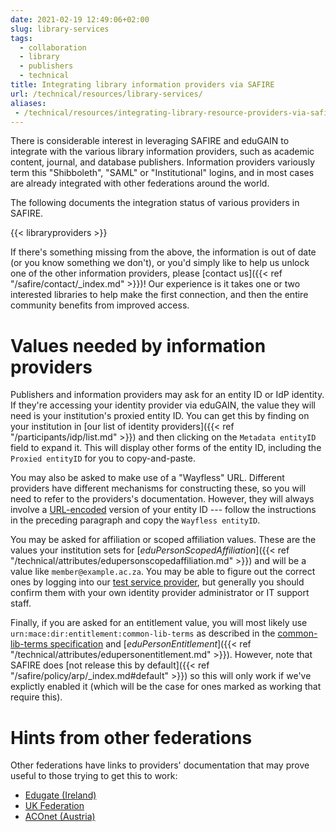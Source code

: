```yaml
---
date: 2021-02-19 12:49:06+02:00
slug: library-services
tags:
  - collaboration
  - library
  - publishers
  - technical
title: Integrating library information providers via SAFIRE
url: /technical/resources/library-services/
aliases:
 - /technical/resources/integrating-library-resource-providers-via-safire/
---
```


There is considerable interest in leveraging SAFIRE and eduGAIN to integrate with the various library information providers, such as academic content, journal, and database publishers. Information providers variously term this "Shibboleth", "SAML" or "Institutional" logins, and in most cases are already integrated with other federations around the world.

The following documents the integration status of various providers in SAFIRE.

{{< libraryproviders >}}

If there's something missing from the above, the information is out of date (or you know something we don't), or you'd simply like to help us unlock one of the other information providers, please [contact us]({{< ref "/safire/contact/_index.md" >}})! Our experience is it takes one or two interested libraries to help make the first connection, and then the entire community benefits from improved access.

# Values needed by information providers

Publishers and information providers may ask for an entity ID or IdP identity. If they're accessing your identity provider via eduGAIN, the value they will need is your institution's proxied entity ID. You can get this by finding on your institution in [our list of identity providers]({{< ref "/participants/idp/list.md" >}}) and then clicking on the `Metadata entityID` field to expand it. This will display other forms of the entity ID, including the `Proxied entityID` for you to copy-and-paste.

You may also be asked to make use of a "Wayfless" URL. Different providers have different mechanisms for constructing these, so you will need to refer to the providers's documentation. However, they will always involve a [URL-encoded](https://en.wikipedia.org/wiki/Percent-encoding) version of your entity ID --- follow the instructions in the preceding paragraph and copy the `Wayfless entityID`.

You may be asked for affiliation or scoped affiliation values. These are the values your institution sets for [_eduPersonScopedAffiliation_]({{< ref "/technical/attributes/edupersonscopedaffiliation.md" >}}) and will be a value like `member@example.ac.za`. You may be able to figure out the correct ones by logging into our [test service provider](https://testsp.safire.ac.za/), but generally you should confirm them with your own identity provider administrator or IT support staff.

Finally, if you are asked for an entitlement value, you will most likely use `urn:mace:dir:entitlement:common-lib-terms` as described in the [common-lib-terms specification](https://www.internet2.edu/products-services/trust-identity-middleware/mace-registries/urnmace-namespace/urn-mace-dir-registry/urn-mace-dir-entitlement/) and [_eduPersonEntitlement_]({{< ref "/technical/attributes/edupersonentitlement.md" >}}). However, note that SAFIRE does [not release this by default]({{< ref "/safire/policy/arp/_index.md#default" >}}) so this will only work if we've explictly enabled it (which will be the case for ones marked as working that require this).


# Hints from other federations

Other federations have links to providers' documentation that may prove useful to those trying to get this to work:

  * [Edugate (Ireland)](https://edugate.heanet.ie/rr3/p/page/LibraryAccess)
  * [UK Federation](https://www.ukfederation.org.uk/content/Documents/WAYFlessServices)
  * [ACOnet (Austria)](https://wiki.univie.ac.at/display/federation/Library+Services)
